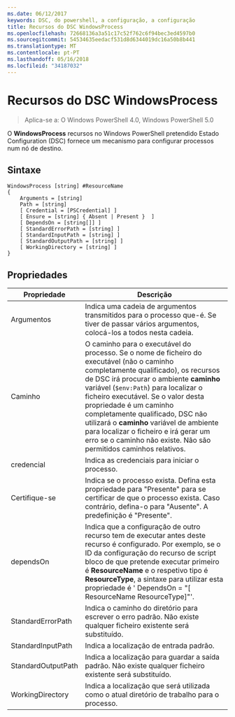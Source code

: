```yaml
---
ms.date: 06/12/2017
keywords: DSC, do powershell, a configuração, a configuração
title: Recursos do DSC WindowsProcess
ms.openlocfilehash: 72668136a3a51c17c52f762c6f94bec3ed4597b0
ms.sourcegitcommit: 54534635eedacf531d8d6344019dc16a50b8b441
ms.translationtype: MT
ms.contentlocale: pt-PT
ms.lasthandoff: 05/16/2018
ms.locfileid: "34187032"
---
```

# <a name="dsc-windowsprocess-resource"></a>Recursos do DSC WindowsProcess

> Aplica-se a: O Windows PowerShell 4.0, Windows PowerShell 5.0

O **WindowsProcess** recursos no Windows PowerShell pretendido Estado Configuration (DSC) fornece um mecanismo para configurar processos num nó de destino.

## <a name="syntax"></a>Sintaxe

```
WindowsProcess [string] #ResourceName
{
    Arguments = [string]
    Path = [string]
    [ Credential = [PSCredential] ]
    [ Ensure = [string] { Absent | Present }  ]
    [ DependsOn = [string[]] ]
    [ StandardErrorPath = [string] ]
    [ StandardInputPath = [string] ]
    [ StandardOutputPath = [string] ]
    [ WorkingDirectory = [string] ]
}
```

## <a name="properties"></a>Propriedades
|  Propriedade  |  Descrição   |
|---|---|
| Argumentos| Indica uma cadeia de argumentos transmitidos para o processo que-é. Se tiver de passar vários argumentos, colocá-los a todos nesta cadeia.|
| Caminho| O caminho para o executável do processo. Se o nome de ficheiro do executável (não o caminho completamente qualificado), os recursos de DSC irá procurar o ambiente **caminho** variável (`$env:Path`) para localizar o ficheiro executável. Se o valor desta propriedade é um caminho completamente qualificado, DSC não utilizará o **caminho** variável de ambiente para localizar o ficheiro e irá gerar um erro se o caminho não existe. Não são permitidos caminhos relativos.|
| credencial| Indica as credenciais para iniciar o processo.|
| Certifique-se| Indica se o processo exista. Defina esta propriedade para "Presente" para se certificar de que o processo exista. Caso contrário, defina-o para "Ausente". A predefinição é "Presente".|
| dependsOn | Indica que a configuração de outro recurso tem de executar antes deste recurso é configurado. Por exemplo, se o ID da configuração do recurso de script bloco de que pretende executar primeiro é __ResourceName__ e o respetivo tipo é __ResourceType__, a sintaxe para utilizar esta propriedade é ' DependsOn = "[ ResourceName ResourceType]"'.|
| StandardErrorPath| Indica o caminho do diretório para escrever o erro padrão. Não existe qualquer ficheiro existente será substituído.|
| StandardInputPath| Indica a localização de entrada padrão.|
| StandardOutputPath| Indica a localização para guardar a saída padrão. Não existe qualquer ficheiro existente será substituído.|
| WorkingDirectory| Indica a localização que será utilizada como o atual diretório de trabalho para o processo.|